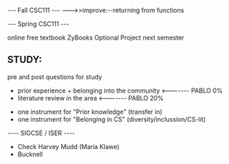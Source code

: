 



--- Fall CSC111 ---
--->>improve:--returning from functions 


--- Spring CSC111 ---

online free textbook
ZyBooks Optional
Project next semester


STUDY:
--------
pre and post questions for study
+ prior experience + belonging into the community  	<------- PABLO 0%
+ literature review in the area						<------- PABLO 20%

- one instrument for "Prior knowledge" (transfer in)
- one instrument for "Belonging in CS" (diversity/inclussion/CS-lit)

---- SIGCSE / ISER ----

- Check Harvey Mudd (Maria Klawe)
- Bucknell



